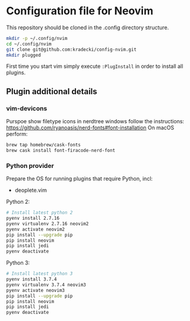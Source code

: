# Configuration file for Neovim

This repository should be cloned in the .config directory structure.

```bash
mkdir -p ~/.config/nvim
cd ~/.config/nvim
git clone git@github.com:kradecki/config-nvim.git
mkdir plugged
```
First time you start vim simply execute `:PlugInstall` in order to install all plugins.

## Plugin additional details

### vim-devicons
Purspoe show filetype icons in nerdtree windows
follow the instructions: https://github.com/ryanoasis/nerd-fonts#font-installation
On macOS perform:
```bash
brew tap homebrew/cask-fonts
brew cask install font-firacode-nerd-font
```

### Python provider
Prepare the OS for running plugins that require Python, incl:
* deoplete.vim

Python 2:
```bash
# Install latest python 2
pyenv install 2.7.16
pyenv virtualenv 2.7.16 neovim2
pyenv activate neovim2
pip install --upgrade pip
pip install neovim
pip install jedi
pyenv deactivate
```

Python 3:
```bash
# Install latest python 3
pyenv install 3.7.4
pyenv virtualenv 3.7.4 neovim3
pyenv activate neovim3
pip install --upgrade pip
pip install neovim
pip install jedi
pyenv deactivate
```
